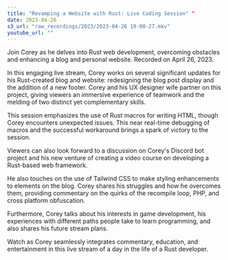 ```yaml
---
title: "Revamping a Website with Rust: Live Coding Session" "
date: 2023-04-26
s3_url: "raw_recordings/2023/2023-04-26 19-00-27.mkv"
youtube_url: ""
---
```


Join Corey as he delves into Rust web development, overcoming obstacles and enhancing a blog and personal website. Recorded on April 26, 2023.

In this engaging live stream, Corey works on several significant updates for his Rust-created blog and website: redesigning the blog post display and the addition of a new footer. Corey and his UX designer wife partner on this project, giving viewers an immersive experience of teamwork and the melding of two distinct yet complementary skills.

This session emphasizes the use of Rust macros for writing HTML, though Corey encounters unexpected issues. This near real-time debugging of macros and the successful workaround brings a spark of victory to the session.

Viewers can also look forward to a discussion on Corey's Discord bot project and his new venture of creating a video course on developing a Rust-based web framework.

He also touches on the use of Tailwind CSS to make styling enhancements to elements on the blog. Corey shares his struggles and how he overcomes them, providing commentary on the quirks of the recompile loop, PHP, and cross platform obfuscation.

Furthermore, Corey talks about his interests in game development, his experiences with different paths people take to learn programming, and also shares his future stream plans.

Watch as Corey seamlessly integrates commentary, education, and entertainment in this live stream of a day in the life of a Rust developer.
